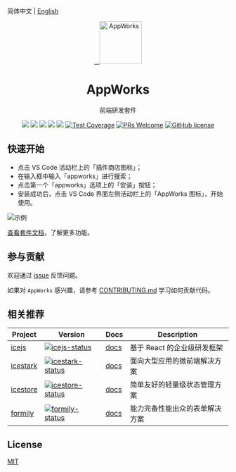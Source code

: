 简体中文 | [English](./README.md)

<p align="center">
  <a href="https://appworks.site">
    <img alt="AppWorks" src="https://img.alicdn.com/imgextra/i4/O1CN01jLRijt1SPxrlCRSEJ_!!6000000002240-2-tps-258-258.png" width="96">
  </a>
</p>

<h1 align="center">AppWorks</h1>

<p align="center">前端研发套件</p>

<p align="center">
  <a href="https://marketplace.visualstudio.com/items?itemName=iceworks-team.iceworks"><img src="https://vsmarketplacebadge.apphb.com/version/iceworks-team.iceworks.svg?logo=visual-studio-code" /></a>
  <a href="https://marketplace.visualstudio.com/items?itemName=iceworks-team.iceworks"><img src="https://vsmarketplacebadge.apphb.com/installs-short/iceworks-team.iceworks.svg" /></a>
  <a href="https://marketplace.visualstudio.com/items?itemName=iceworks-team.iceworks"><img src="https://vsmarketplacebadge.apphb.com/downloads-short/iceworks-team.iceworks.svg" /></a>
  <a href="https://marketplace.visualstudio.com/items?itemName=iceworks-team.iceworks&ssr=false#review-details"><img src="https://vsmarketplacebadge.apphb.com/rating-star/iceworks-team.iceworks.svg" /></a>
  <a href="https://github.com/appworks-lab/appworks/actions"><img src="https://github.com/appworks-lab/appworks/workflows/ci/badge.svg" /></a>
  <a href="https://codecov.io/gh/appworks-lab/pack"><img src="https://img.shields.io/codecov/c/github/appworks-lab/pack/master.svg" alt="Test Coverage" /></a>
  <a href="https://github.com/appworks-lab/appworks/pulls"><img src="https://img.shields.io/badge/PRs-welcome-brightgreen.svg" alt="PRs Welcome" /></a>
  <a href="/LICENSE"><img src="https://img.shields.io/badge/license-MIT-blue.svg" alt="GitHub license" /></a>
</p>

## 快速开始

- 点击 VS Code 活动栏上的「插件商店图标」；
- 在输入框中输入「appworks」进行搜索；
- 点击第一个「appworks」选项上的「安装」按钮；
- 安装成功后，点击 VS Code 界面左侧活动栏上的「AppWorks 图标」，开始使用。

![示例](https://img.alicdn.com/imgextra/i4/O1CN010dwNp41NjalPbE65O_!!6000000001606-2-tps-2048-738.png)

[查看套件文档](extensions/appworks/README.md)，了解更多功能。

## 参与贡献

欢迎通过 [issue](https://github.com/appworks-lab/appworks/issues/new) 反馈问题。

如果对 `AppWorks` 感兴趣，请参考 [CONTRIBUTING.md](./.github/CONTRIBUTING.md) 学习如何贡献代码。

## 相关推荐

|    Project         |    Version      |     Docs    |   Description       |
|----------------|------------------|--------------|-----------|
| [icejs] | [![icejs-status]][icejs-package] | [docs][icejs-docs] | 基于 React 的企业级研发框架 |
| [icestark] | [![icestark-status]][icestark-package] | [docs][icestark-docs] | 面向大型应用的微前端解决方案 |
| [icestore] | [![icestore-status]][icestore-package] | [docs][icestore-docs] | 简单友好的轻量级状态管理方案 |
| [formily] | [![formily-status]][formily-package] | [docs][formily-docs] | 能力完备性能出众的表单解决方案 |

[icejs]: https://github.com/alibaba/ice
[icestark]: https://github.com/ice-lab/icestark
[icestore]: https://github.com/ice-lab/icestore
[formily]: https://github.com/alibaba/formily

[icejs-status]: https://img.shields.io/npm/v/ice.js.svg
[icestark-status]: https://img.shields.io/npm/v/@ice/stark.svg
[icestore-status]: https://img.shields.io/npm/v/@ice/store.svg
[formily-status]: https://img.shields.io/npm/v/@formily/react.svg

[icejs-package]: https://npmjs.com/package/ice.js
[icestark-package]: https://npmjs.com/package/@ice/stark
[icestore-package]: https://npmjs.com/package/@ice/store
[formily-package]: https://npmjs.com/package/@formily/react

[icejs-docs]: https://ice.work
[icestark-docs]: https://micro-frontends.ice.work
[icestore-docs]: https://github.com/ice-lab/icestore#icestore
[formily-docs]: https://formilyjs.org/

## License

[MIT](LICENSE)
